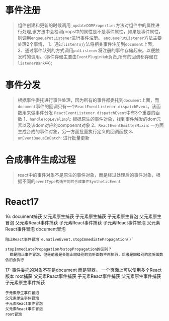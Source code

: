 <!--
 * @Author: alley
 * @Description: 
 * @Date: 2021-06-07 14:09:38
 * @LastEditors: alley
 * @LastEditTime: 2021-06-22 15:07:02
-->

# 事件注册
>组件创建和更新的时候调用`_updateDOMProperties`方法对组件中的属性进行处理,该方法中会检测props中的属性是不是事件属性，如果是事件属性，则调用`enqueuePutListener`进行事件注册。
`enqueuePutListener`方法主要处理2个事情，
  1、通过`listenTo`方法将相关事件注册到`document`上面。
  2、通过事件队列的方式调用`putListener`将注册的事件存储起来。以便触发时的调用。(事件存储主要由`EventPluginHub`负责,所有的回调都存储在`listenerBank`中);

# 事件分发
> 根据事件委托进行事件处理，因为所有的事件都委托到`document`上面，而`document`事件的回调只有一个`ReactEventListener.dispatchEvent`。该函数用来做事件分发
`ReactEventListener.dispatchEvent`中有3个重要的函数
  1、`handleTopLevelImpl`: 根据原生的事件对象，找到事件触发的dom元素以及该dom对应的compoennt对象
  2、`ReactEventEmitterMixin`: 一方面生成合成的事件对象，另一方面批量执行定义的回调函数
  3、`unEventQueueInBatch`: 进行批量更新


# 合成事件生成过程
>react中的事件对象不是原生的事件对象，而是经过处理后的事件对象，根据不同的`eventType构造不同的合成事件SyntheticEvent`





# React17
  16:
    document捕获
    父元素原生捕获
    子元素原生捕获
    子元素原生冒泡
    父元素原生冒泡
    父元素React事件捕获
    子元素React事件捕获
    子元素React事件冒泡
    父元素React事件冒泡
    document冒泡

    阻止React事件冒泡`e.nativeEvent.stopImmediatePropagation()`

    stopImmediatePropagation与stopPropagation的区别？
      都是阻止事件冒泡，但是前者是会阻止同级别的监听函数不再执行，后者是同级别的监听函数依旧会执行



  17: 事件委托的对象不在是document 而是容器。 一个页面上可以使用多个React版本
    root捕获
    父元素React事件捕获
    子元素React事件捕获
    父元素原生事件捕获
    子元素原生事件捕获

    子元素原生事件冒泡
    父元素原生事件冒泡
    子元素React事件冒泡
    父元素React事件冒泡
    root冒泡